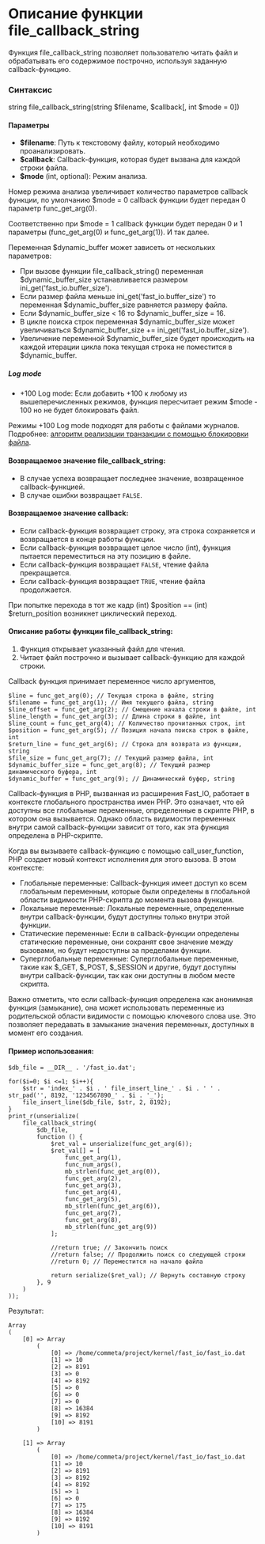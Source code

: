 # Описание функции file_callback_string

Функция file_callback_string позволяет пользователю читать файл и обрабатывать его содержимое построчно, используя заданную callback-функцию.


### Синтаксис

string file_callback_string(string $filename, $callback[, int $mode = 0])


#### Параметры

- **$filename**: Путь к текстовому файлу, который необходимо проанализировать.
- **$callback**: Callback-функция, которая будет вызвана для каждой строки файла.
- **$mode** (int, optional): Режим анализа.

Номер режима анализа увеличивает количество параметров callback функции, 
по умолчанию $mode = 0 callback функции будет передан 0 параметр func_get_arg(0).


Соответственно при $mode = 1 callback функции будет передан 0 и 1 параметры (func_get_arg(0) и func_get_arg(1)). И так далее.

Переменная $dynamic_buffer может зависеть от нескольких параметров:
- При вызове функции file_callback_string() переменная $dynamic_buffer_size устанавливается размером ini_get('fast_io.buffer_size').
- Если размер файла меньше ini_get('fast_io.buffer_size') то переменная $dynamic_buffer_size равняется размеру файла.
- Если $dynamic_buffer_size < 16 то $dynamic_buffer_size = 16.
- В цикле поиска строк переменная $dynamic_buffer_size может увеличиваться $dynamic_buffer_size += ini_get('fast_io.buffer_size').
- Увеличение переменной $dynamic_buffer_size будет происходить на каждой итерации цикла пока текущая строка не поместится в $dynamic_buffer.




##### Log mode
- +100 Log mode: Если добавить +100 к любому из вышеперечисленных режимов, функция пересчитает режим $mode - 100 но не будет блокировать файл.

Режимы +100 Log mode подходят для работы с файлами журналов. Подробнее: [алгоритм реализации транзакции с помощью блокировки файла](/test/transaction/README.md).


#### Возвращаемое значение file_callback_string:
- В случае успеха возвращает последнее значение, возвращенное callback-функцией.
- В случае ошибки возвращает `FALSE`.

#### Возвращаемое значение callback:
- Если callback-функция возвращает строку, эта строка сохраняется и возвращается в конце работы функции.
- Если callback-функция возвращает целое число (int), функция пытается переместиться на эту позицию в файле. 
- Если callback-функция возвращает `FALSE`, чтение файла прекращается.
- Если callback-функция возвращает `TRUE`, чтение файла продолжается.

При попытке перехода в тот же кадр (int) $position == (int) $return_position возникнет циклический переход.


#### Описание работы функции file_callback_string:
1. Функция открывает указанный файл для чтения.
2. Читает файл построчно и вызывает callback-функцию для каждой строки.


Callback функция принимает переменное число аргументов,

```
$line = func_get_arg(0); // Текущая строка в файле, string
$filename = func_get_arg(1); // Имя текущего файла, string
$line_offset = func_get_arg(2); // Смещение начала строки в файле, int
$line_length = func_get_arg(3); // Длина строки в файле, int
$line_count = func_get_arg(4); // Количество прочитанных строк, int
$position = func_get_arg(5); // Позиция начала поиска строк в файле, int
$return_line = func_get_arg(6); // Строка для возврата из функции, string
$file_size = func_get_arg(7); // Текущий размер файла, int
$dynamic_buffer_size = func_get_arg(8); // Текущий размер динамического буфера, int
$dynamic_buffer = func_get_arg(9); // Динамический буфер, string
```


Callback-функция в PHP, вызванная из расширения Fast_IO, работает в контексте глобального пространства имен PHP. 
Это означает, что ей доступны все глобальные переменные, определенные в скрипте PHP, в котором она вызывается. 
Однако область видимости переменных внутри самой callback-функции зависит от того, как эта функция определена в PHP-скрипте.

Когда вы вызываете callback-функцию с помощью call_user_function, PHP создает новый контекст исполнения для этого вызова. В этом контексте:

- Глобальные переменные: Callback-функция имеет доступ ко всем глобальным переменным, которые были определены в глобальной области видимости PHP-скрипта до момента вызова функции.
- Локальные переменные: Локальные переменные, определенные внутри callback-функции, будут доступны только внутри этой функции.
- Статические переменные: Если в callback-функции определены статические переменные, они сохранят свое значение между вызовами, но будут недоступны за пределами функции.
- Суперглобальные переменные: Суперглобальные переменные, такие как $_GET, $_POST, $_SESSION и другие, будут доступны внутри callback-функции, так как они доступны в любом месте скрипта.

Важно отметить, что если callback-функция определена как анонимная функция (замыкание), она может использовать переменные из родительской области видимости с помощью ключевого слова use. 
Это позволяет передавать в замыкание значения переменных, доступных в момент его создания.



#### Пример использования:
```
$db_file = __DIR__ . '/fast_io.dat';

for($i=0; $i <=1; $i++){
	$str = 'index_' . $i . ' file_insert_line_' . $i . ' ' . str_pad('', 8192, '1234567890_' . $i . '_');
	file_insert_line($db_file, $str, 2, 8192);
}
print_r(unserialize(
	file_callback_string(
		$db_file,
		function () {
			$ret_val = unserialize(func_get_arg(6));
			$ret_val[] = [
				func_get_arg(1),
				func_num_args(),
				mb_strlen(func_get_arg(0)), 
				func_get_arg(2),
				func_get_arg(3),
				func_get_arg(4),
				func_get_arg(5),
				mb_strlen(func_get_arg(6)),
				func_get_arg(7),
				func_get_arg(8),
				mb_strlen(func_get_arg(9))
			];

			//return true; // Закончить поиск
			//return false; // Продолжить поиск со следующей строки
			//return 0; // Переместится на начало файла
			
			return serialize($ret_val); // Вернуть составную строку
		}, 9
	)
));
```

Результат:
```
Array
(
    [0] => Array
        (
            [0] => /home/commeta/project/kernel/fast_io/fast_io.dat
            [1] => 10
            [2] => 8191
            [3] => 0
            [4] => 8192
            [5] => 0
            [6] => 0
            [7] => 0
            [8] => 16384
            [9] => 8192
            [10] => 8191
        )

    [1] => Array
        (
            [0] => /home/commeta/project/kernel/fast_io/fast_io.dat
            [1] => 10
            [2] => 8191
            [3] => 8192
            [4] => 8192
            [5] => 1
            [6] => 0
            [7] => 175
            [8] => 16384
            [9] => 8192
            [10] => 8191
        )
```

